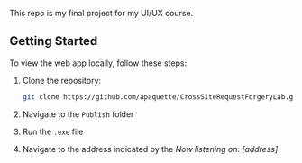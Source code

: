 This repo is my final project for my UI/UX course.

## Getting Started

To view the web app locally, follow these steps:

1. Clone the repository:

   ```bash
   git clone https://github.com/apaquette/CrossSiteRequestForgeryLab.git
2. Navigate to the `Publish` folder
3. Run the `.exe` file
4. Navigate to the address indicated by the *Now listening on: [address]*
